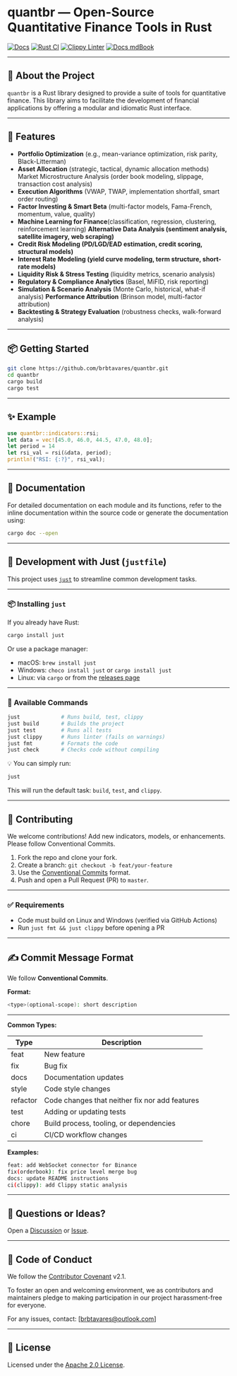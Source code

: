 # quantbr — Open-Source Quantitative Finance Tools in Rust

[![Docs](https://img.shields.io/badge/docs-online-blue)](https://quantbr.com)
[![Rust CI](https://github.com/quantbr/quantbr/actions/workflows/ci.yml/badge.svg)](https://github.com/quantbr/quantbr/actions/workflows/ci.yml)
[![Clippy Linter](https://github.com/quantbr/quantbr/actions/workflows/clippy.yml/badge.svg)](https://github.com/quantbr/quantbr/actions/workflows/clippy.yml)
[![Docs mdBook](https://img.shields.io/badge/docs-mdBook-blue?logo=githubpages&style=flat-square)](https://quantbr.github.io/quantbr)

---

## 🚀 About the Project

`quantbr` is a Rust library designed to provide a suite of tools for quantitative finance. This library aims to facilitate the development of financial applications by offering a modular and idiomatic Rust interface.

---

## 🧱 Features

- **Portfolio Optimization** (e.g., mean-variance optimization, risk parity, Black-Litterman)
- **Asset Allocation** (strategic, tactical, dynamic allocation methods)
Market Microstructure Analysis (order book modeling, slippage, transaction cost analysis)
- **Execution Algorithms** (VWAP, TWAP, implementation shortfall, smart order routing)
- **Factor Investing & Smart Beta** (multi-factor models, Fama-French, momentum, value, quality)
- **Machine Learning for Finance**(classification, regression, clustering, reinforcement learning)
**Alternative Data Analysis (sentiment analysis, satellite imagery, web scraping)**
- **Credit Risk Modeling (PD/LGD/EAD estimation, credit scoring, structural models)**
- **Interest Rate Modeling (yield curve modeling, term structure, short-rate models)**
- **Liquidity Risk & Stress Testing** (liquidity metrics, scenario analysis)
- **Regulatory & Compliance Analytics** (Basel, MiFID, risk reporting)
- **Simulation & Scenario Analysis** (Monte Carlo, historical, what-if analysis)
**Performance Attribution** (Brinson model, multi-factor attribution)
- **Backtesting & Strategy Evaluation** (robustness checks, walk-forward analysis)

---

## 📦 Getting Started

```bash
git clone https://github.com/brbtavares/quantbr.git
cd quantbr
cargo build
cargo test
```

---

## ✨ Example

```rust
use quantbr::indicators::rsi;
let data = vec![45.0, 46.0, 44.5, 47.0, 48.0];
let period = 14
let rsi_val = rsi(&data, period);
println!("RSI: {:?}", rsi_val);
```

---

## 📃 Documentation

For detailed documentation on each module and its functions, refer to the inline documentation within the source code or generate the documentation using:

```bash
cargo doc --open
```

---

## 🔧 Development with Just (`justfile`)

This project uses [`just`](https://github.com/casey/just) to streamline common development tasks.

---

### 📦 Installing `just`

If you already have Rust:

```bash
cargo install just
```

Or use a package manager:

- macOS: `brew install just`
- Windows: `choco install just` or `cargo install just`
- Linux: via `cargo` or from the [releases page](https://github.com/casey/just)

---

### 🚀 Available Commands

```bash
just             # Runs build, test, clippy
just build       # Builds the project
just test        # Runs all tests
just clippy      # Runs linter (fails on warnings)
just fmt         # Formats the code
just check       # Checks code without compiling
```

💡 You can simply run:

```bash
just
```

This will run the default task: `build`, `test`, and `clippy`.

---

## 🤝 Contributing

We welcome contributions! Add new indicators, models, or enhancements. Please follow Conventional Commits.

1. Fork the repo and clone your fork.
2. Create a branch: `git checkout -b feat/your-feature`
3. Use the [Conventional Commits](https://www.conventionalcommits.org/en/v1.0.0/) format.
4. Push and open a Pull Request (PR) to `master`.

---

### ✅ Requirements

- Code must build on Linux and Windows (verified via GitHub Actions)
- Run `just fmt && just clippy` before opening a PR

---

## ✍️ Commit Message Format

We follow **Conventional Commits**.

**Format:**

```bash
<type>(optional-scope): short description
```

---

**Common Types:**

| Type     | Description                                    |
| -------- | ---------------------------------------------- |
| feat     | New feature                                    |
| fix      | Bug fix                                        |
| docs     | Documentation updates                          |
| style    | Code style changes                             |
| refactor | Code changes that neither fix nor add features |
| test     | Adding or updating tests                       |
| chore    | Build process, tooling, or dependencies        |
| ci       | CI/CD workflow changes                         |

**Examples:**

```bash
feat: add WebSocket connector for Binance
fix(orderbook): fix price level merge bug
docs: update README instructions
ci(clippy): add Clippy static analysis
```

---

## 💬 Questions or Ideas?

Open a [Discussion](https://github.com/quantbr/quantbr/discussions) or [Issue](https://github.com/quantbr/quantbr/issues).

---

## 📜 Code of Conduct

We follow the [Contributor Covenant](https://www.contributor-covenant.org) v2.1.

To foster an open and welcoming environment, we as contributors and maintainers pledge to making participation in our project harassment-free for everyone.

For any issues, contact: [brbtavares@outlook.com]

---

## 📝 License

Licensed under the [Apache 2.0 License](LICENSE).

